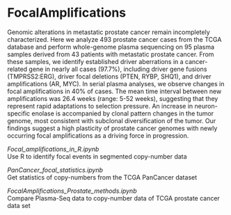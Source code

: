 # FocalAmplifications
Genomic alterations in metastatic prostate cancer remain incompletely characterized. 
Here we analyze 493 prostate cancer cases from the TCGA database and perform whole-genome 
plasma sequencing on 95 plasma samples derived from 43 patients with metastatic prostate cancer. 
From these samples, we identify established driver aberrations in a cancer-related gene in nearly all cases (97.7%), 
including driver gene fusions (TMPRSS2:ERG), driver focal deletions (PTEN, RYBP, SHQ1), and driver amplifications (AR, MYC). 
In serial plasma analyses, we observe changes in focal amplifications in 40% of cases. The mean time interval 
between new amplifications was 26.4 weeks (range: 5-52 weeks), suggesting that they represent rapid adaptations
 to selection pressure. An increase in neuron-specific enolase is accompanied by clonal pattern changes in the 
tumor genome, most consistent with subclonal diversification of the tumor. Our findings suggest a high plasticity of 
prostate cancer genomes with newly occurring focal amplifications as a driving force in progression.

*Focal_amplifications_in_R.ipynb*  
Use R to identify focal events in segmented copy-number data

*PanCancer_focal_statistics.ipynb*  
Get statistics of copy-numbers from the TCGA PanCancer dataset

*FocalAmplifications_Prostate_methods.ipynb*  
Compare Plasma-Seq data to copy-number data of TCGA prostate cancer data set

